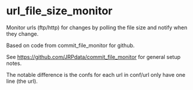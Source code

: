 # url_file_size_monitor
Monitor urls (ftp/http) for changes by polling the file size and notify when they change.

Based on code from commit_file_monitor for github.

See https://github.com/JRPdata/commit_file_monitor for general setup notes.

The notable difference is the confs for each url in conf/url only have one line (the url).
